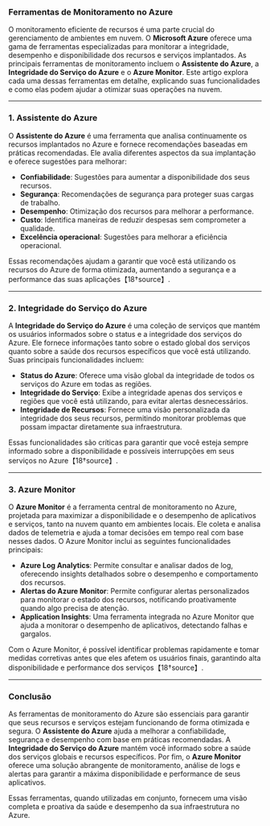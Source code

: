 ### Ferramentas de Monitoramento no Azure

O monitoramento eficiente de recursos é uma parte crucial do gerenciamento de ambientes em nuvem. O **Microsoft Azure** oferece uma gama de ferramentas especializadas para monitorar a integridade, desempenho e disponibilidade dos recursos e serviços implantados. As principais ferramentas de monitoramento incluem o **Assistente do Azure**, a **Integridade do Serviço do Azure** e o **Azure Monitor**. Este artigo explora cada uma dessas ferramentas em detalhe, explicando suas funcionalidades e como elas podem ajudar a otimizar suas operações na nuvem.

---

### 1. **Assistente do Azure**

O **Assistente do Azure** é uma ferramenta que analisa continuamente os recursos implantados no Azure e fornece recomendações baseadas em práticas recomendadas. Ele avalia diferentes aspectos da sua implantação e oferece sugestões para melhorar:

- **Confiabilidade**: Sugestões para aumentar a disponibilidade dos seus recursos.
- **Segurança**: Recomendações de segurança para proteger suas cargas de trabalho.
- **Desempenho**: Otimização dos recursos para melhorar a performance.
- **Custo**: Identifica maneiras de reduzir despesas sem comprometer a qualidade.
- **Excelência operacional**: Sugestões para melhorar a eficiência operacional.

Essas recomendações ajudam a garantir que você está utilizando os recursos do Azure de forma otimizada, aumentando a segurança e a performance das suas aplicações【18†source】.

---

### 2. **Integridade do Serviço do Azure**

A **Integridade do Serviço do Azure** é uma coleção de serviços que mantém os usuários informados sobre o status e a integridade dos serviços do Azure. Ele fornece informações tanto sobre o estado global dos serviços quanto sobre a saúde dos recursos específicos que você está utilizando. Suas principais funcionalidades incluem:

- **Status do Azure**: Oferece uma visão global da integridade de todos os serviços do Azure em todas as regiões.
- **Integridade do Serviço**: Exibe a integridade apenas dos serviços e regiões que você está utilizando, para evitar alertas desnecessários.
- **Integridade de Recursos**: Fornece uma visão personalizada da integridade dos seus recursos, permitindo monitorar problemas que possam impactar diretamente sua infraestrutura.

Essas funcionalidades são críticas para garantir que você esteja sempre informado sobre a disponibilidade e possíveis interrupções em seus serviços no Azure【18†source】.

---

### 3. **Azure Monitor**

O **Azure Monitor** é a ferramenta central de monitoramento no Azure, projetada para maximizar a disponibilidade e o desempenho de aplicativos e serviços, tanto na nuvem quanto em ambientes locais. Ele coleta e analisa dados de telemetria e ajuda a tomar decisões em tempo real com base nesses dados. O Azure Monitor inclui as seguintes funcionalidades principais:

- **Azure Log Analytics**: Permite consultar e analisar dados de log, oferecendo insights detalhados sobre o desempenho e comportamento dos recursos.
- **Alertas do Azure Monitor**: Permite configurar alertas personalizados para monitorar o estado dos recursos, notificando proativamente quando algo precisa de atenção.
- **Application Insights**: Uma ferramenta integrada no Azure Monitor que ajuda a monitorar o desempenho de aplicativos, detectando falhas e gargalos.

Com o Azure Monitor, é possível identificar problemas rapidamente e tomar medidas corretivas antes que eles afetem os usuários finais, garantindo alta disponibilidade e performance dos serviços【18†source】.

---

### Conclusão

As ferramentas de monitoramento do Azure são essenciais para garantir que seus recursos e serviços estejam funcionando de forma otimizada e segura. O **Assistente do Azure** ajuda a melhorar a confiabilidade, segurança e desempenho com base em práticas recomendadas. A **Integridade do Serviço do Azure** mantém você informado sobre a saúde dos serviços globais e recursos específicos. Por fim, o **Azure Monitor** oferece uma solução abrangente de monitoramento, análise de logs e alertas para garantir a máxima disponibilidade e performance de seus aplicativos.

Essas ferramentas, quando utilizadas em conjunto, fornecem uma visão completa e proativa da saúde e desempenho da sua infraestrutura no Azure.